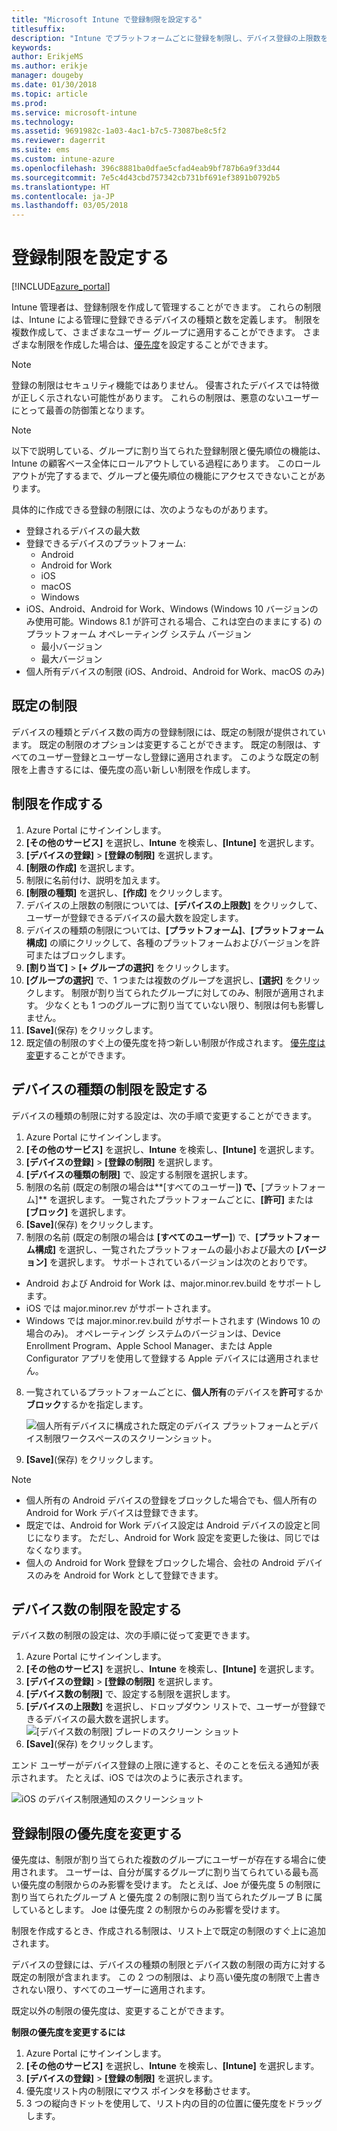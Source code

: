 ```yaml
---
title: "Microsoft Intune で登録制限を設定する"
titlesuffix: 
description: "Intune でプラットフォームごとに登録を制限し、デバイス登録の上限数を設定します。"
keywords: 
author: ErikjeMS
ms.author: erikje
manager: dougeby
ms.date: 01/30/2018
ms.topic: article
ms.prod: 
ms.service: microsoft-intune
ms.technology: 
ms.assetid: 9691982c-1a03-4ac1-b7c5-73087be8c5f2
ms.reviewer: dagerrit
ms.suite: ems
ms.custom: intune-azure
ms.openlocfilehash: 396c8881ba0dfae5cfad4eab9bf787b6a9f33d44
ms.sourcegitcommit: 7e5c4d43cbd757342cb731bf691ef3891b0792b5
ms.translationtype: HT
ms.contentlocale: ja-JP
ms.lasthandoff: 03/05/2018
---
```

# <a name="set-enrollment-restrictions"></a>登録制限を設定する

[!INCLUDE[azure_portal](./includes/azure_portal.md)]

Intune 管理者は、登録制限を作成して管理することができます。 これらの制限は、Intune による管理に登録できるデバイスの種類と数を定義します。 制限を複数作成して、さまざまなユーザー グループに適用することができます。 さまざまな制限を作成した場合は、[優先度](#change-enrollment-restriction-priority)を設定することができます。

>[!NOTE]
>登録の制限はセキュリティ機能ではありません。 侵害されたデバイスでは特徴が正しく示されない可能性があります。 これらの制限は、悪意のないユーザーにとって最善の防御策となります。

>[!NOTE]
>以下で説明している、グループに割り当てられた登録制限と優先順位の機能は、Intune の顧客ベース全体にロールアウトしている過程にあります。 このロールアウトが完了するまで、グループと優先順位の機能にアクセスできないことがあります。

具体的に作成できる登録の制限には、次のようなものがあります。

- 登録されるデバイスの最大数
- 登録できるデバイスのプラットフォーム:
  - Android
  - Android for Work
  - iOS
  - macOS
  - Windows
- iOS、Android、Android for Work、Windows (Windows 10 バージョンのみ使用可能。Windows 8.1 が許可される場合、これは空白のままにする) のプラットフォーム オペレーティング システム バージョン
  - 最小バージョン
  - 最大バージョン
- 個人所有デバイスの制限 (iOS、Android、Android for Work、macOS のみ)

## <a name="default-restrictions"></a>既定の制限

デバイスの種類とデバイス数の両方の登録制限には、既定の制限が提供されています。 既定の制限のオプションは変更することができます。 既定の制限は、すべてのユーザー登録とユーザーなし登録に適用されます。 このような既定の制限を上書きするには、優先度の高い新しい制限を作成します。

## <a name="create-a-restriction"></a>制限を作成する

1. Azure Portal にサインインします。
2. **[その他のサービス]** を選択し、**Intune** を検索し、**[Intune]** を選択します。
3. **[デバイスの登録]** > **[登録の制限]** を選択します。
4. **[制限の作成]** を選択します。
5. 制限に名前付け、説明を加えます。
6. **[制限の種類]** を選択し、**[作成]** をクリックします。
7. デバイスの上限数の制限については、**[デバイスの上限数]** をクリックして、ユーザーが登録できるデバイスの最大数を設定します。
8. デバイスの種類の制限については、**[プラットフォーム]**、**[プラットフォーム構成]** の順にクリックして、各種のプラットフォームおよびバージョンを許可またはブロックします。
9. **[割り当て]** > **[+ グループの選択]** をクリックします。
10. **[グループの選択]** で、1 つまたは複数のグループを選択し、**[選択]** をクリックします。 制限が割り当てられたグループに対してのみ、制限が適用されます。 少なくとも 1 つのグループに割り当てていない限り、制限は何も影響しません。
11. **[Save]**(保存) をクリックします。
12. 既定値の制限のすぐ上の優先度を持つ新しい制限が作成されます。 [優先度は変更](#change-enrollment-restriction-priority)することができます。

## <a name="set-device-type-restrictions"></a>デバイスの種類の制限を設定する

デバイスの種類の制限に対する設定は、次の手順で変更することができます。

1. Azure Portal にサインインします。
2. **[その他のサービス]** を選択し、**Intune** を検索し、**[Intune]** を選択します。
3. **[デバイスの登録]** > **[登録の制限]** を選択します。
4. **[デバイスの種類の制限]** で、設定する制限を選択します。
5. 制限の名前 (既定の制限の場合は**[すべてのユーザー]**) で、**[プラットフォーム]** を選択します。 一覧されたプラットフォームごとに、**[許可]** または **[ブロック]** を選択します。
6. **[Save]**(保存) をクリックします。
7. 制限の名前 (既定の制限の場合は **[すべてのユーザー]**) で、**[プラットフォーム構成]** を選択し、一覧されたプラットフォームの最小および最大の **[バージョン]** を選択します。 サポートされているバージョンは次のとおりです。
  - Android および Android for Work は、major.minor.rev.build をサポートします。
  - iOS では major.minor.rev がサポートされます。
  - Windows では major.minor.rev.build がサポートされます (Windows 10 の場合のみ)。
  オペレーティング システムのバージョンは、Device Enrollment Program、Apple School Manager、または Apple Configurator アプリを使用して登録する Apple デバイスには適用されません。
8. 一覧されているプラットフォームごとに、**個人所有**のデバイスを**許可**するか**ブロック**するかを指定します。

    ![個人所有デバイスに構成された既定のデバイス プラットフォームとデバイス制限ワークスペースのスクリーンショット。](media/device-restrictions-platform-configurations.png)
9. **[Save]**(保存) をクリックします。

>[!NOTE]
>- 個人所有の Android デバイスの登録をブロックした場合でも、個人所有の Android for Work デバイスは登録できます。
>- 既定では、Android for Work デバイス設定は Android デバイスの設定と同じになります。 ただし、Android for Work 設定を変更した後は、同じではなくなります。
>- 個人の Android for Work 登録をブロックした場合、会社の Android デバイスのみを Android for Work として登録できます。

## <a name="set-device-limit-restrictions"></a>デバイス数の制限を設定する

デバイス数の制限の設定は、次の手順に従って変更できます。

1. Azure Portal にサインインします。
2. **[その他のサービス]** を選択し、**Intune** を検索し、**[Intune]** を選択します。
3. **[デバイスの登録]** > **[登録の制限]** を選択します。
4. **[デバイス数の制限]** で、設定する制限を選択します。
5. **[デバイスの上限数]** を選択し、ドロップダウン リストで、ユーザーが登録できるデバイスの最大数を選択します。
    ![[デバイス数の制限] ブレードのスクリーン ショット](./media/device-restrictions-limit.png)
6. **[Save]**(保存) をクリックします。

エンド ユーザーがデバイス登録の上限に達すると、そのことを伝える通知が表示されます。 たとえば、iOS では次のように表示されます。

![iOS のデバイス制限通知のスクリーンショット](./media/enrollment-restrictions-ios-set-limit-notification.png)

## <a name="change-enrollment-restriction-priority"></a>登録制限の優先度を変更する

優先度は、制限が割り当てられた複数のグループにユーザーが存在する場合に使用されます。 ユーザーは、自分が属するグループに割り当てられている最も高い優先度の制限からのみ影響を受けます。 たとえば、Joe が優先度 5 の制限に割り当てられたグループ A と優先度 2 の制限に割り当てられたグループ B に属しているとします。 Joe は優先度 2 の制限からのみ影響を受けます。

制限を作成するとき、作成される制限は、リスト上で既定の制限のすぐ上に追加されます。

デバイスの登録には、デバイスの種類の制限とデバイス数の制限の両方に対する既定の制限が含まれます。 この 2 つの制限は、より高い優先度の制限で上書きされない限り、すべてのユーザーに適用されます。

既定以外の制限の優先度は、変更することができます。

**制限の優先度を変更するには**

1. Azure Portal にサインインします。
2. **[その他のサービス]** を選択し、**Intune** を検索し、**[Intune]** を選択します。
3. **[デバイスの登録]** > **[登録の制限]** を選択します。
4. 優先度リスト内の制限にマウス ポインタを移動させます。
5. 3 つの縦向きドットを使用して、リスト内の目的の位置に優先度をドラッグします。
